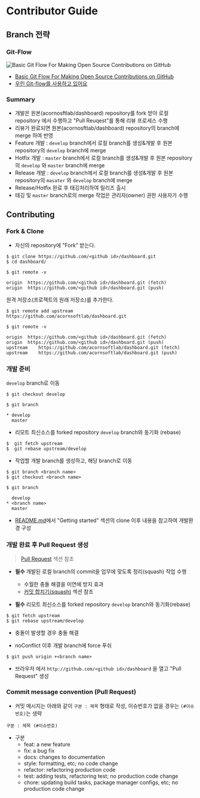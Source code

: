 # Contributor Guide

## Branch 전략

### Git-Flow
![Basic Git Flow For Making Open Source Contributions on GitHub](https://dnncommunity.org/DesktopModules/Blog/BlogImage.ashx?TabId=65&ModuleId=454&Blog=1&Post=1470&w=1140&h=400&c=0&key=289a2e46-efbd-471c-830d-ccfdd93d46ea)

* [Basic Git Flow For Making Open Source Contributions on GitHub](https://dnncommunity.org/blogs/Post/1470/Basic-Git-Flow-For-Making-Open-Source-Contributions-on-GitHub)
* [우린 Git-flow를 사용하고 있어요](https://woowabros.github.io/experience/2017/10/30/baemin-mobile-git-branch-strategy.html)

### Summary

* 개발은 원본(acornosftlab/dashboard) repository를 fork 받아 로컬 repository 에서 수행하고 "Pull Reuqest"를 통해 리뷰 프로세스 수행
* 리뷰가 완료되면 원본(acornosftlab/dashboard) repository의 branch에 merge 하여 반영
* Feature 개발 : `develop` branch에서 로컬 branch를 생성&개발 후 원본 repository의 `develop` branch에 merge
* Hotfix 개발 : `master` branch에서 로컬 branch를 생성&개발 후 원본 repository의 `develop` 와 `master` branch에 merge
* Release 개발 : `develop` branch에서 로컬 branch를 생성&개발 후 원본 repository의 `masater` 와 `develop` branch에 merge
* Release/Hotfix 완료 후 태깅처리하여 릴리즈 출시
* 태깅 및 `master` branch로의 merge 작업은 관리자(owner) 권한 사용자가 수행

## Contributing

### Fork & Clone

* 자신의 repository에 "Fork" 받는다.

```
$ git clone https://github.com/<github id>/dashboard.git
$ cd dashboard/

$ git remote -v

origin	https://github.com/<github id>/dashboard.git (fetch)
origin	https://github.com/<github id>/dashboard.git (push)
```

원격 저장소(프로젝트의 원래 저장소)를 추가한다.

```
$ git remote add upstream https://github.com/acornsoftlab/dashboard.git

$ git remote -v

origin	https://github.com/<github id>/dashboard.git (fetch)
origin	https://github.com/<github id>/dashboard.git (push)
upstream	https://github.com/acornsoftlab/dashboard.git (fetch)
upstream	https://github.com/acornsoftlab/dashboard.git (push)
```

### 개발 준비

`develop` branch로 이동
```
$ git checkout develop

$ git branch

* develop
  master
```

* 리모트 최신소스를 forked repository `develop` branch와 동기화 (rebase)
```
$  git fetch upstream
$  git rebase upstream/develop
```


* 작업할 개발 branch를 생성하고, 해당 branch로 이동

```
$ git branch <branch name>
$ git checkout <branch name>

$ git branch 

  develop
* <branch name>
  master
```

 * [README.md](https://github.com/acornsoftlab/dashboard/blob/master/README.md)에서 "Getting started" 섹션의 clone 이후 내용을 참고하여 개발환경 구성



### 개발 완료 후 Pull Request 생성
> [Pull Request](https://github.com/itnpeople/k8s.docs/blob/master/git.md) 섹션 참조


* **필수** 개발된 로컬 branch의 commit을 업무에 맞도록 정리(squash) 작업 수행
  * 수월한 충돌 해결을 미연에 방지 효과
  * [커밋 합치기(squash)](https://github.com/itnpeople/k8s.docs/blob/master/git.md) 섹션 참조

* **필수** 리모트 최신소스를 forked repository `develop` branch와 동기화(rebase)

```
$ git fetch upstream
$ git rebase upstream/develop
```

* 충돌이 발생할 경우 충돌 해결 

* noConflict 이후 개발 branch에 force 푸쉬
```
$ git push origin +<branch name>
```

* 브라우저 에서 `http://github.com/<github id>/dashboard` 을 열고 "Pull Request" 생성

### Commit message convention (Pull Request)

* 커밋 메시지는 아래와 같이 `구분 : 제목` 형태로 작성, 이슈번호가 없을 경우는 `(#이슈번호)`는 생략

```
구분 : 제목 (#이슈번호)
```

* 구분
  * feat: a new feature
  * fix: a bug fix
  * docs: changes to documentation
  * style: formatting, etc; no code change
  * refactor: refactoring production code
  * test: adding tests, refactoring test; no production code change
  * chore: updating build tasks, package manager configs, etc; no production code change
